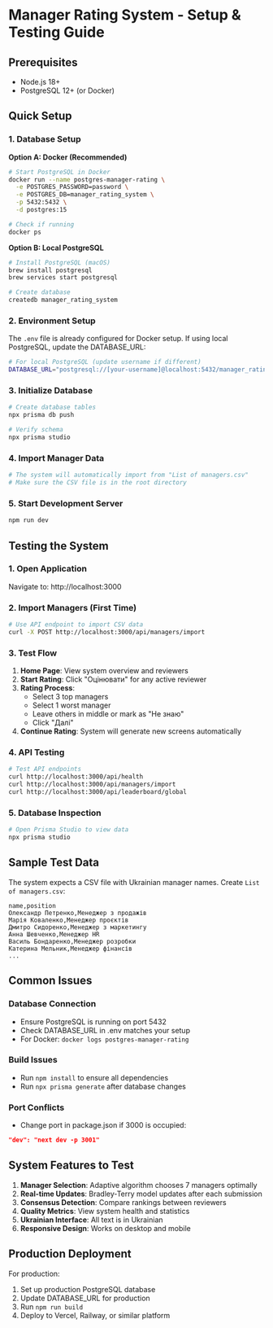 # Manager Rating System - Setup & Testing Guide

## Prerequisites
- Node.js 18+ 
- PostgreSQL 12+ (or Docker)

## Quick Setup

### 1. Database Setup

**Option A: Docker (Recommended)**
```bash
# Start PostgreSQL in Docker
docker run --name postgres-manager-rating \
  -e POSTGRES_PASSWORD=password \
  -e POSTGRES_DB=manager_rating_system \
  -p 5432:5432 \
  -d postgres:15

# Check if running
docker ps
```

**Option B: Local PostgreSQL**
```bash
# Install PostgreSQL (macOS)
brew install postgresql
brew services start postgresql

# Create database
createdb manager_rating_system
```

### 2. Environment Setup
The `.env` file is already configured for Docker setup. If using local PostgreSQL, update the DATABASE_URL:

```bash
# For local PostgreSQL (update username if different)
DATABASE_URL="postgresql://[your-username]@localhost:5432/manager_rating_system?schema=public"
```

### 3. Initialize Database
```bash
# Create database tables
npx prisma db push

# Verify schema
npx prisma studio
```

### 4. Import Manager Data
```bash
# The system will automatically import from "List of managers.csv"
# Make sure the CSV file is in the root directory
```

### 5. Start Development Server
```bash
npm run dev
```

## Testing the System

### 1. Open Application
Navigate to: http://localhost:3000

### 2. Import Managers (First Time)
```bash
# Use API endpoint to import CSV data
curl -X POST http://localhost:3000/api/managers/import
```

### 3. Test Flow
1. **Home Page**: View system overview and reviewers
2. **Start Rating**: Click "Оцінювати" for any active reviewer
3. **Rating Process**: 
   - Select 3 top managers
   - Select 1 worst manager
   - Leave others in middle or mark as "Не знаю"
   - Click "Далі"
4. **Continue Rating**: System will generate new screens automatically

### 4. API Testing
```bash
# Test API endpoints
curl http://localhost:3000/api/health
curl http://localhost:3000/api/managers/import
curl http://localhost:3000/api/leaderboard/global
```

### 5. Database Inspection
```bash
# Open Prisma Studio to view data
npx prisma studio
```

## Sample Test Data

The system expects a CSV file with Ukrainian manager names. Create `List of managers.csv`:

```csv
name,position
Олександр Петренко,Менеджер з продажів
Марія Коваленко,Менеджер проєктів
Дмитро Сидоренко,Менеджер з маркетингу
Анна Шевченко,Менеджер HR
Василь Бондаренко,Менеджер розробки
Катерина Мельник,Менеджер фінансів
...
```

## Common Issues

### Database Connection
- Ensure PostgreSQL is running on port 5432
- Check DATABASE_URL in .env matches your setup
- For Docker: `docker logs postgres-manager-rating`

### Build Issues
- Run `npm install` to ensure all dependencies
- Run `npx prisma generate` after database changes

### Port Conflicts
- Change port in package.json if 3000 is occupied:
```json
"dev": "next dev -p 3001"
```

## System Features to Test

1. **Manager Selection**: Adaptive algorithm chooses 7 managers optimally
2. **Real-time Updates**: Bradley-Terry model updates after each submission
3. **Consensus Detection**: Compare rankings between reviewers
4. **Quality Metrics**: View system health and statistics
5. **Ukrainian Interface**: All text is in Ukrainian
6. **Responsive Design**: Works on desktop and mobile

## Production Deployment

For production:
1. Set up production PostgreSQL database
2. Update DATABASE_URL for production
3. Run `npm run build`
4. Deploy to Vercel, Railway, or similar platform